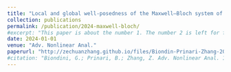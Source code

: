 ```yaml
---
title: "Local and global well-posedness of the Maxwell–Bloch system of equations with inhomogeneous broadening"
collection: publications
permalink: /publication/2024-maxwell-bloch/
#excerpt: "This paper is about the number 1. The number 2 is left for future work."
date: 2024-01-01
venue: "Adv. Nonlinear Anal."
paperurl: "http://zechuanzhang.github.io/files/Biondin-Prinari-Zhang-2024.pdf"
#citation: "Biondini, G.; Prinari, B.; Zhang, Z. Adv. Nonlinear Anal. 13 (2024), no. 1, Paper No. 20240054, 21 pp."
---
```




